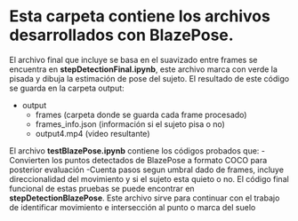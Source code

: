 # Esta carpeta contiene los archivos desarrollados con BlazePose.

El archivo final que incluye se basa en el suavizado entre frames se encuentra en **stepDetectionFinal.ipynb**, este archivo marca con verde la pisada y dibuja la estimación de pose del sujeto. El resultado de este código se guarda en la carpeta output:
- output
    - frames (carpeta donde se guarda cada frame procesado)
    - frames_info.json (información si el sujeto pisa o no)
    - output4.mp4 (video resultante)

El archivo **testBlazePose.ipynb** contiene los códigos probados que:
-Convierten los puntos detectados de BlazePose a formato COCO para posterior evaluación
-Cuenta pasos segun umbral dado de frames, incluye direccionalidad del movimiento y si el sujeto esta quieto o no.
El código final funcional de estas pruebas se puede encontrar en **stepDetectionBlazePose**. Este archivo sirve para continuar con el trabajo de identificar movimiento e intersección al punto o marca del suelo 